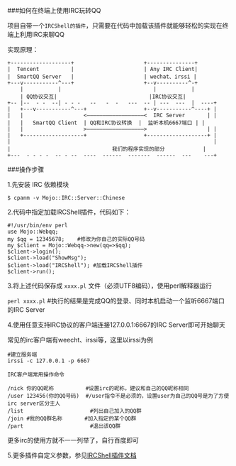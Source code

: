 ###如何在终端上使用IRC玩转QQ

项目自带一个`IRCShell的插件`，只需要在代码中加载该插件就能够轻松的实现在终端上利用IRC来聊QQ

实现原理：

```
+-------------------+                      +---------------+  
|  Tencent          |                      | Any IRC Client|
|  SmartQQ Server   |                      | wechat、irssi |
+---v-----------^---+                      +--v----------^-+     
    |           |                             |           |
    | QQ协议交互|                             |IRC协议交互|
+-- |--  - -  --| - - -   --   -  -   ---  -- | ---  ---  |  ----+
|	+---v-----------^---+                  +--v-----------^----+ |   
|	|                   <——————————————————<  IRC Server       | |
|	|   SmartQQ Client  | QQ和IRC协议转换  |  监听本机6667端口 | |
|	|                   >——————————————————>                   | | 
|   +-------------------+                  +-------------------+ |
|                                                                |
|                                我们的程序实现的部分            | 
+---  - - - -  -- - --  ----  ------  -------  ------  ---	  ---+
```

###操作步骤

1.先安装 IRC 依赖模块

```$ cpanm -v Mojo::IRC::Server::Chinese```

2.代码中指定加载IRCShell插件，代码如下：

```
#!/usr/bin/env perl
use Mojo::Webqq;
my $qq = 12345678;    #修改为你自己的实际QQ号码
my $client = Mojo::Webqq->new(qq=>$qq);
$client->login();
$client->load("ShowMsg");
$client->load("IRCShell"); #加载IRCShell插件
$client->run();
```
3.将上述代码保存成 `xxxx.pl` 文件（必须UTF8编码），使用perl解释器运行

```perl xxxx.pl```  #执行的结果是完成QQ的登录、同时本机启动一个监听6667端口的IRC Server

4.使用任意支持IRC协议的客户端连接127.0.0.1:6667的IRC Server即可开始聊天

常见的irc客户端有weecht、irssi等，这里以irssi为例

```
#建立服务端
irssi -c 127.0.0.1 -p 6667

IRC客户端常用操作命令

/nick 你的QQ昵称          #设置irc的昵称，建议和自己的QQ昵称相同
/user 123456(你的QQ号码)  #/user指令不是必须的，设置user为自己的QQ号是为了方便irc server区分主人
/list                     #列出自己加入的QQ群
/join #我的QQ群名称       #加入指定的某个QQ群
/part                     #退出该QQ群
```
更多irc的使用方就不一一列举了，自行百度即可

5.更多插件自定义参数，参见[IRCShell插件文档](https://metacpan.org/pod/distribution/Mojo-Webqq/doc/Webqq.pod#Mojo::Webqq::Plugin::IRCShell)
